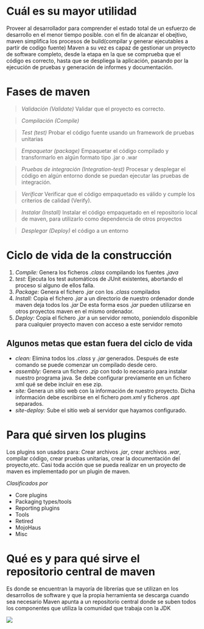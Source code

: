 # Cuál es su mayor utilidad

Proveer al desarrollador para comprender el estado total de un esfuerzo de desarrollo en el menor tiempo posible.
con el fin de alcanzar el obejtivo, maven simplifica los procesos de build(compilar y generar ejecutables a partir de codigo fuente)
Maven a su vez es capaz de gestionar un proyecto de software completo, desde la etapa en la que se comprueba que el código es correcto, hasta que se despliega la aplicación, 
pasando por la ejecución de pruebas y generación de informes y documentación.

# Fases de maven

> *Validación (Validate)*
>  Validar que el proyecto es correcto.

> *Compilación (Compile)*

> *Test (test)*
> Probar el código fuente usando un framework de pruebas unitarias

> *Empaquetar (package)*
> Empaquetar el código compilado y transformarlo en algún formato tipo .jar o .war

> *Pruebas de integración (Integration-test)*
> Procesar y desplegar el código en algún entorno donde se puedan ejecutar las pruebas de integración.

> *Verificar*
> Verificar que el código empaquetado es válido y cumple los criterios de calidad (Verify).

> *Instalar (Install)*
> Instalar el código empaquetado en el repositorio local de maven, para utilizarlo como dependencia de otros proyectos

> *Desplegar (Deploy)*
> el código a un entorno

# Ciclo de vida de la construcción

1. *Compile:* Genera los ficheros *.class* compilando los fuentes *.java*
2. *test:* Ejecuta los test automáticos de JUnit existentes, abortando el proceso si alguno de ellos falla.
3. *Package:* Genera el fichero *.jar* con los *.class* compilados
4. *Install:* Copia el fichero *.jar* a un directorio de nuestro ordenador donde maven deja todos los *.jar* De esta forma esos *.jar* pueden utilizarse en otros proyectos maven en el mismo ordenador.
5. *Deploy:* Copia el fichero *.jar* a un servidor remoto, poniendolo disponible para cualquier proyecto maven con acceso a este servidor remoto

## Algunos metas que estan fuera del ciclo de vida
+ *clean:* Elimina todos los *.class* y *.jar* generados. Después de este comando se puede comenzar un compilado desde cero.
+ *assembly:* Genera un fichero *.zip* con todo lo necesario para instalar nuestro programa java. Se debe configurar previamente en un fichero xml qué se debe incluir en ese zip.
+ *site:* Genera un sitio web con la información de nuestro proyecto. Dicha información debe escribirse en el fichero *pom.xml* y ficheros *.apt* separados.
+ *site-deploy:* Sube el sitio web al servidor que hayamos configurado.


# Para qué sirven los plugins

Los plugins son usados para: Crear archivos *.jar*, crear archivos *.war*, compilar código, crear pruebas unitarias, crear la documentación del proyecto,etc.
Casi toda acción que se pueda realizar en un proyecto de maven es implementado por un plugin de maven.

*Clasificados por*
* Core plugins
* Packaging types/tools
* Reporting plugins
* Tools
* Retired
* MojoHaus
* Misc


# Qué es y para qué sirve el repositorio central de maven

Es donde se encuentran la mayoría de librerías que se utilizan en los desarrollos de software y que la propia herramienta se descarga
cuando sea necesario
Maven apunta a un repositorio central donde se suben todos los componentes que utiliza la comunidad que trabaja con la JDK

![](C:\Users\Lenovo\Desktop\CVDS\laboratorio2\MainRepository.JPG)	
